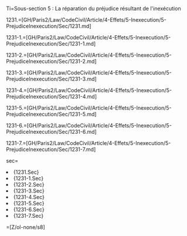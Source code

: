 Ti=Sous-section 5 : La réparation du préjudice résultant de l'inexécution

1231.=[GH/Paris2/Law/CodeCivil/Article/4-Effets/5-Inexecution/5-PrejudiceInexecution/Sec/1231.md]

1231-1.=[GH/Paris2/Law/CodeCivil/Article/4-Effets/5-Inexecution/5-PrejudiceInexecution/Sec/1231-1.md]

1231-2.=[GH/Paris2/Law/CodeCivil/Article/4-Effets/5-Inexecution/5-PrejudiceInexecution/Sec/1231-2.md]

1231-3.=[GH/Paris2/Law/CodeCivil/Article/4-Effets/5-Inexecution/5-PrejudiceInexecution/Sec/1231-3.md]

1231-4.=[GH/Paris2/Law/CodeCivil/Article/4-Effets/5-Inexecution/5-PrejudiceInexecution/Sec/1231-4.md]

1231-5.=[GH/Paris2/Law/CodeCivil/Article/4-Effets/5-Inexecution/5-PrejudiceInexecution/Sec/1231-5.md]

1231-6.=[GH/Paris2/Law/CodeCivil/Article/4-Effets/5-Inexecution/5-PrejudiceInexecution/Sec/1231-6.md]

1231-7.=[GH/Paris2/Law/CodeCivil/Article/4-Effets/5-Inexecution/5-PrejudiceInexecution/Sec/1231-7.md]

sec=<ol-none><li>{1231.Sec}</li><li>{1231-1.Sec}</li><li>{1231-2.Sec}</li><li>{1231-3.Sec}</li><li>{1231-4.Sec}</li><li>{1231-5.Sec}</li><li>{1231-6.Sec}</li><li>{1231-7.Sec}</li></ol>

=[Z/ol-none/s8]